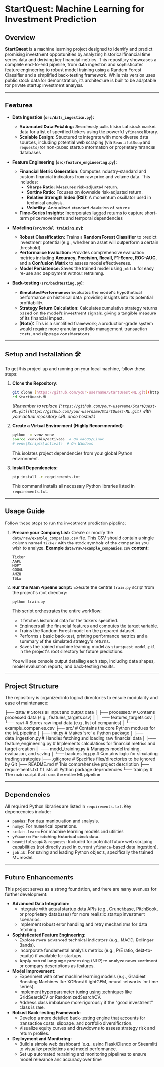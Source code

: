 # StartQuest: Machine Learning for Investment Prediction 

## Overview
**StartQuest** is a machine learning project designed to identify and predict promising investment opportunities by analyzing historical financial time series data and deriving key financial metrics. This repository showcases a complete end-to-end pipeline, from data ingestion and sophisticated feature engineering to robust model training using a Random Forest Classifier and a simplified back-testing framework. While this version uses public stock data for demonstration, its architecture is built to be adaptable for private startup investment analysis.

---

## Features 
* **Data Ingestion (`src/data_ingestion.py`):**
    * **Automated Data Fetching:** Seamlessly pulls historical stock market data for a list of specified tickers using the powerful `yfinance` library.
    * **Scalable Design:** Structured to integrate with more diverse data sources, including potential web scraping (via `BeautifulSoup` and `requests`) for non-public startup information or proprietary financial databases.

* **Feature Engineering (`src/feature_engineering.py`):**
    * **Financial Metric Generation:** Computes industry-standard and custom financial indicators from raw price and volume data. This includes:
        * **Sharpe Ratio:** Measures risk-adjusted return.
        * **Sortino Ratio:** Focuses on downside risk-adjusted return.
        * **Relative Strength Index (RSI):** A momentum oscillator used in technical analysis.
        * **Volatility:** Annualized standard deviation of returns.
    * **Time-Series Insights:** Incorporates lagged returns to capture short-term price movements and temporal dependencies.

* **Modeling (`src/model_training.py`):**
    * **Robust Classification:** Trains a **Random Forest Classifier** to predict investment potential (e.g., whether an asset will outperform a certain threshold).
    * **Performance Evaluation:** Provides comprehensive evaluation metrics including **Accuracy, Precision, Recall, F1-Score, ROC-AUC**, and a **Confusion Matrix** to assess model effectiveness.
    * **Model Persistence:** Saves the trained model using `joblib` for easy re-use and deployment without retraining.

* **Back-testing (`src/backtesting.py`):**
    * **Simulated Performance:** Evaluates the model's hypothetical performance on historical data, providing insights into its potential profitability.
    * **Strategy Return Calculation:** Calculates cumulative strategy returns based on the model's investment signals, giving a tangible measure of its financial impact.
    * **(Note):** This is a simplified framework; a production-grade system would require more granular portfolio management, transaction costs, and slippage considerations.

---

## Setup and Installation 🛠️
To get this project up and running on your local machine, follow these steps:

1.  **Clone the Repository:**
    ```bash
    git clone [https://github.com/your-username/StartQuest-ML.git](https://github.com/your-username/StartQuest-ML.git)
    cd StartQuest-ML
    ```
    *(Remember to replace `[https://github.com/your-username/StartQuest-ML.git](https://github.com/your-username/StartQuest-ML.git)` with your actual repository URL once hosted.)*

2.  **Create a Virtual Environment (Highly Recommended):**
    ```bash
    python -m venv venv
    source venv/bin/activate  # On macOS/Linux
    # venv\Scripts\activate  # On Windows
    ```
    This isolates project dependencies from your global Python environment.

3.  **Install Dependencies:**
    ```bash
    pip install -r requirements.txt
    ```
    This command installs all necessary Python libraries listed in `requirements.txt`.

---

## Usage Guide 
Follow these steps to run the investment prediction pipeline:

1.  **Prepare your Company List:**
    Create or modify the `data/raw/example_companies.csv` file. This CSV should contain a single column named `Ticker` with the stock symbols of the companies you wish to analyze.
    **Example `data/raw/example_companies.csv` content:**
    ```csv
    Ticker
    AAPL
    MSFT
    GOOGL
    AMZN
    TSLA
    ```

2.  **Run the Main Pipeline Script:**
    Execute the central `train.py` script from the project's root directory:
    ```bash
    python train.py
    ```
    This script orchestrates the entire workflow:
    * It fetches historical data for the tickers specified.
    * Engineers all the financial features and computes the target variable.
    * Trains the Random Forest model on the prepared dataset.
    * Performs a basic back-test, printing performance metrics and a summary of the simulated strategy's returns.
    * Saves the trained machine learning model as `startquest_model.pkl` in the project's root directory for future predictions.

    You will see console output detailing each step, including data shapes, model evaluation reports, and back-testing results.

---

## Project Structure 
The repository is organized into logical directories to ensure modularity and ease of maintenance:

├── data/                       # Stores all input and output data
│   ├── processed/              # Contains processed data (e.g., features_targets.csv)
│   │   └── features_targets.csv
│   └── raw/                    # Stores raw input data (e.g., list of companies)
│       └── example_companies.csv
├── src/                        # Contains the core Python modules for the ML pipeline
│   ├── init.py             # Makes 'src' a Python package
│   ├── data_ingestion.py       # Handles fetching and loading raw financial data
│   ├── feature_engineering.py  # Implements calculations for financial metrics and target creation
│   ├── model_training.py       # Manages model training, evaluation, and saving
│   └── backtesting.py          # Contains logic for simulating trading strategies
├── .gitignore                  # Specifies files/directories to be ignored by Git
├── README.md                   # This comprehensive project description
├── requirements.txt            # Lists all Python package dependencies
└── train.py                    # The main script that runs the entire ML pipeline



---

## Dependencies 
All required Python libraries are listed in `requirements.txt`. Key dependencies include:
* `pandas`: For data manipulation and analysis.
* `numpy`: For numerical operations.
* `scikit-learn`: For machine learning models and utilities.
* `yfinance`: For fetching historical stock data.
* `beautifulsoup4` & `requests`: Included for potential future web scraping capabilities (not directly used in current `yfinance`-based data ingestion).
* `joblib`: For saving and loading Python objects, specifically the trained ML model.

---

## Future Enhancements 
This project serves as a strong foundation, and there are many avenues for further development:

* **Advanced Data Integration:**
    * Integrate with actual startup data APIs (e.g., Crunchbase, PitchBook, or proprietary databases) for more realistic startup investment scenarios.
    * Implement robust error handling and retry mechanisms for data fetching.
* **Sophisticated Feature Engineering:**
    * Explore more advanced technical indicators (e.g., MACD, Bollinger Bands).
    * Incorporate fundamental analysis metrics (e.g., P/E ratio, debt-to-equity) if available for startups.
    * Apply natural language processing (NLP) to analyze news sentiment or company descriptions as features.
* **Model Improvement:**
    * Experiment with other machine learning models (e.g., Gradient Boosting Machines like XGBoost/LightGBM, neural networks for time series).
    * Implement hyperparameter tuning using techniques like GridSearchCV or RandomizedSearchCV.
    * Address class imbalance more rigorously if the "good investment" class is rare.
* **Robust Back-testing Framework:**
    * Develop a more detailed back-testing engine that accounts for transaction costs, slippage, and portfolio diversification.
    * Visualize equity curves and drawdowns to assess strategy risk and return profiles.
* **Deployment and Monitoring:**
    * Build a simple web dashboard (e.g., using Flask/Django or Streamlit) to visualize predictions and model performance.
    * Set up automated retraining and monitoring pipelines to ensure model relevance and accuracy over time.
